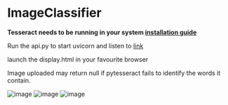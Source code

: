 # ImageClassifier


**Tesseract  needs to be running in your system [installation guide](https://tesseract-ocr.github.io/tessdoc/Installation.html)**

Run the api.py to start  uvicorn and listen to [link](http://127.0.0.1:8000)

launch the display.html in your favourite browser

Image uploaded may return null if pytesseract fails to identify the words it contain.


![image](https://user-images.githubusercontent.com/60697895/136690875-472e64e6-65c0-4493-8a27-3cbe7028a6b0.png)
![image](https://user-images.githubusercontent.com/60697895/136690903-3baf43c2-2207-4ba6-b21e-90b74f9c489e.png)
![image](https://user-images.githubusercontent.com/60697895/136690932-4a6dd1d7-c663-4820-8e48-02d6fc31e23b.png)
